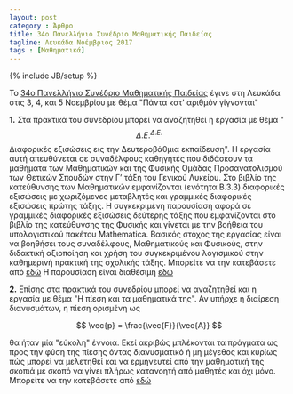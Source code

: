 ```yaml
---
layout: post
category : Άρθρο
title: 34o Πανελλήνιο Συνέδριο Μαθηματικής Παιδείας
tagline: Λευκάδα Νοέμβριος 2017
tags : [Μαθηματικά]
---
```

{% include JB/setup %}

To [34o Πανελλήνιο Συνέδριο Μαθηματικής Παιδείας](https://www.emesynedrio34.gr/) έγινε στη Λευκάδα στις 3, 4, και 5 Νοεμβρίου
με θέμα "Πάντα κατ' αριθμόν γίγνονται"

**1.** Στα πρακτικά του συνεδρίου μπορεί να αναζητηθεί η εργασία με θέμα "$$Δ.Ε.^{Δ.Ε.}$$ Διαφορικές εξισώσεις εις την Δευτεροβάθμια εκπαίδευση".
Η εργασία αυτή απευθύνεται σε συναδέλφους καθηγητές που διδάσκουν τα μαθήματα των Μαθηματικών και της Φυσικής Ομάδας Προσανατολισμού των Θετικών Σπουδών στην Γ’ τάξη
του Γενικού Λυκείου. Στο βιβλίο της κατεύθυνσης των Μαθηματικών εμφανίζονται (ενότητα Β.3.3) διαφορικές εξισώσεις με χωριζόμενες μεταβλητές και γραμμικές διαφορικές εξισώσεις
πρώτης τάξης. Η συγκεκριμένη παρουσίαση αφορά σε γραμμικές διαφορικές εξισώσεις δεύτερης τάξης που εμφανίζονται στο βιβλίο της κατεύθυνσης της Φυσικής και γίνεται με την βοήθεια του
υπολογιστικού πακέτου Mathematica. Βασικός στόχος της εργασίας είναι να βοηθήσει τους συναδέλφους, Μαθηματικούς και Φυσικούς, στην διδακτική αξιοποίηση και χρήση του
συγκεκριμένου λογισμικού στην καθημερινή πρακτική της σχολικής τάξης. 
Μπορείτε να την κατεβάσετε από [εδώ](https://drive.google.com/open?id=0B2PMgebiPbrIZVprckpMNFJEcHc)
Η παρουσίαση είναι διαθέσιμη [εδώ](https://www.youtube.com/watch?v=ag51MeXtZHU&feature=emb_logo)

**2.** Επίσης στα πρακτικά του συνεδρίου μπορεί να αναζητηθεί και η εργασία με θέμα "Η πίεση και τα μαθηματικά της". Αν υπήρχε η διαίρεση διανυσμάτων, η πίεση ορισμένη ως 

$$ \vec{p} = \frac{\vec{F}}{\vec{A}} $$

θα ήταν μία "εύκολη" έννοια. Εκεί ακριβώς μπλέκονται τα πράγματα ως προς την φύση της πίεσης όντας διανυσματικό ή μη μέγεθος και κυρίως πώς μπορεί να μελετηθεί και να ερμηνευτεί από την μαθηματική της
σκοπιά με σκοπό να γίνει πλήρως κατανοητή από μαθητές και όχι μόνο. Μπορείτε να την κατεβάσετε από [εδώ](https://drive.google.com/open?id=1WvtEQmwE4SOZu9iiizIIOiysYSkzjAbT)

